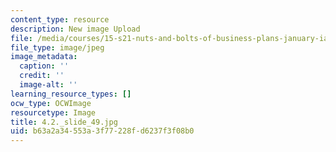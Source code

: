 ```yaml
---
content_type: resource
description: New image Upload
file: /media/courses/15-s21-nuts-and-bolts-of-business-plans-january-iap-2014/b63a2a34553a3f77228fd6237f3f08b0_4.2._slide_49.jpg
file_type: image/jpeg
image_metadata:
  caption: ''
  credit: ''
  image-alt: ''
learning_resource_types: []
ocw_type: OCWImage
resourcetype: Image
title: 4.2._slide_49.jpg
uid: b63a2a34-553a-3f77-228f-d6237f3f08b0
---
```

